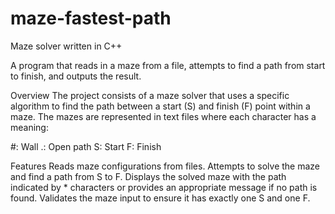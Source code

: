 # maze-fastest-path
Maze solver written in C++

A program that reads in a maze from a file, attempts to find a path from start to finish, and outputs the result.

Overview
The project consists of a maze solver that uses a specific algorithm to find the path between a start (S) and finish (F) point within a maze. The mazes are represented in text files where each character has a meaning:

#: Wall
.: Open path
S: Start
F: Finish

Features
Reads maze configurations from files.
Attempts to solve the maze and find a path from S to F.
Displays the solved maze with the path indicated by * characters or provides an appropriate message if no path is found.
Validates the maze input to ensure it has exactly one S and one F.
